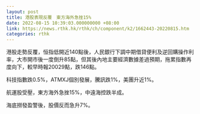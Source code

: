 ```yaml
---
layout: post
title: 港股表現反覆　東方海外急挫15%
date: 2022-08-15 10:39:03.000000000 +08:00
link: https://news.rthk.hk/rthk/ch/component/k2/1662443-20220815.htm
categories: rthk
---
```


港股走勢反覆，恒指低開近140點後，人民銀行下調中期借貸便利及逆回購操作利率，大市開市後一度倒升85點，但其後內地主要經濟數據差過預期，拖累指數再度向下，較早時報20029點，跌146點。

科技指數跌0.5%，ATMXJ個別發展，騰訊跌1%，美團升近1%。

航運股受壓，東方海外急挫15%，中遠海控跌半成。

海底撈發盈警後，股價反而急升7%。
